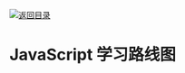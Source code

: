 [![返回目录](https://parg.co/UCb)](https://github.com/wxyyxc1992/Awesome-CheatSheet)

# JavaScript 学习路线图
